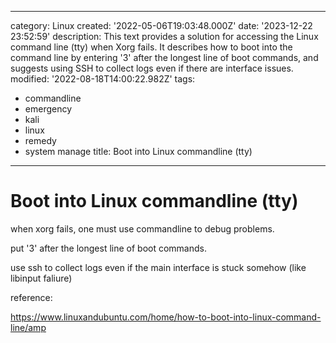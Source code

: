 ------
category: Linux
created: '2022-05-06T19:03:48.000Z'
date: '2023-12-22 23:52:59'
description: This text provides a solution for accessing the Linux command line (tty)
  when Xorg fails. It describes how to boot into the command line by entering '3'
  after the longest line of boot commands, and suggests using SSH to collect logs
  even if there are interface issues.
modified: '2022-08-18T14:00:22.982Z'
tags:
- commandline
- emergency
- kali
- linux
- remedy
- system manage
title: Boot into Linux commandline (tty)
------

# Boot into Linux commandline (tty)

when xorg fails, one must use commandline to debug problems.

put '3' after the longest line of boot commands.

use ssh to collect logs even if the main interface is stuck somehow (like libinput faliure)

reference:

https://www.linuxandubuntu.com/home/how-to-boot-into-linux-command-line/amp
